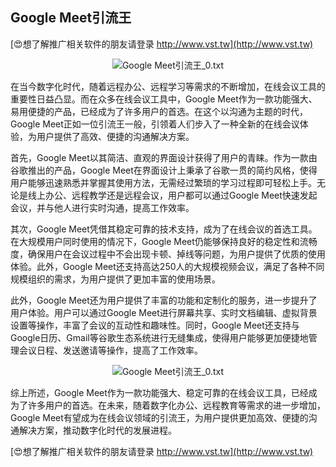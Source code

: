 ## **Google Meet引流王**

[😍想了解推广相关软件的朋友请登录 http://www.vst.tw](http://www.vst.tw)

 <center><img src="https://vst.tw/MP4/tuiguang/png/5.png" alt="Google Meet引流王_0.txt"></center>

在当今数字化时代，随着远程办公、远程学习等需求的不断增加，在线会议工具的重要性日益凸显。而在众多在线会议工具中，Google Meet作为一款功能强大、易用便捷的产品，已经成为了许多用户的首选。在这个以沟通为主题的时代，Google Meet正如一位引流王一般，引领着人们步入了一种全新的在线会议体验，为用户提供了高效、便捷的沟通解决方案。

首先，Google Meet以其简洁、直观的界面设计获得了用户的青睐。作为一款由谷歌推出的产品，Google Meet在界面设计上秉承了谷歌一贯的简约风格，使得用户能够迅速熟悉并掌握其使用方法，无需经过繁琐的学习过程即可轻松上手。无论是线上办公、远程教学还是远程会议，用户都可以通过Google Meet快速发起会议，并与他人进行实时沟通，提高工作效率。

其次，Google Meet凭借其稳定可靠的技术支持，成为了在线会议的首选工具。在大规模用户同时使用的情况下，Google Meet仍能够保持良好的稳定性和流畅度，确保用户在会议过程中不会出现卡顿、掉线等问题，为用户提供了优质的使用体验。此外，Google Meet还支持高达250人的大规模视频会议，满足了各种不同规模组织的需求，为用户提供了更加丰富的使用场景。

此外，Google Meet还为用户提供了丰富的功能和定制化的服务，进一步提升了用户体验。用户可以通过Google Meet进行屏幕共享、实时文档编辑、虚拟背景设置等操作，丰富了会议的互动性和趣味性。同时，Google Meet还支持与Google日历、Gmail等谷歌生态系统进行无缝集成，使得用户能够更加便捷地管理会议日程、发送邀请等操作，提高了工作效率。

 <center><img src="https://vst.tw/MP4/tuiguang/png/2.png" alt="Google Meet引流王_0.txt"></center>

综上所述，Google Meet作为一款功能强大、稳定可靠的在线会议工具，已经成为了许多用户的首选。在未来，随着数字化办公、远程教育等需求的进一步增加，Google Meet有望成为在线会议领域的引流王，为用户提供更加高效、便捷的沟通解决方案，推动数字化时代的发展进程。

[😍想了解推广相关软件的朋友请登录 http://www.vst.tw](http://www.vst.tw)




